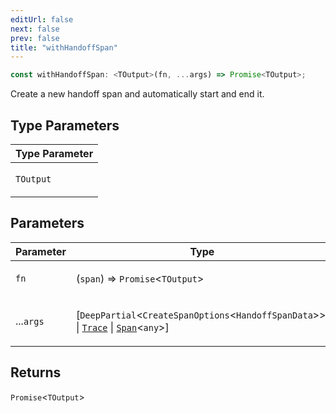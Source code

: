 ```yaml
---
editUrl: false
next: false
prev: false
title: "withHandoffSpan"
---
```


```ts
const withHandoffSpan: <TOutput>(fn, ...args) => Promise<TOutput>;
```

Create a new handoff span and automatically start and end it.

## Type Parameters

<table>
<thead>
<tr>
<th>Type Parameter</th>
</tr>
</thead>
<tbody>
<tr>
<td>

`TOutput`

</td>
</tr>
</tbody>
</table>

## Parameters

<table>
<thead>
<tr>
<th>Parameter</th>
<th>Type</th>
</tr>
</thead>
<tbody>
<tr>
<td>

`fn`

</td>
<td>

(`span`) => `Promise`\<`TOutput`\>

</td>
</tr>
<tr>
<td>

...`args`

</td>
<td>

\[`DeepPartial`\<`CreateSpanOptions`\<`HandoffSpanData`\>\>, \| [`Trace`](/openai-agents-js/openai/agents-core/classes/trace/) \| [`Span`](/openai-agents-js/openai/agents-core/classes/span/)\<`any`\>\]

</td>
</tr>
</tbody>
</table>

## Returns

`Promise`\<`TOutput`\>
